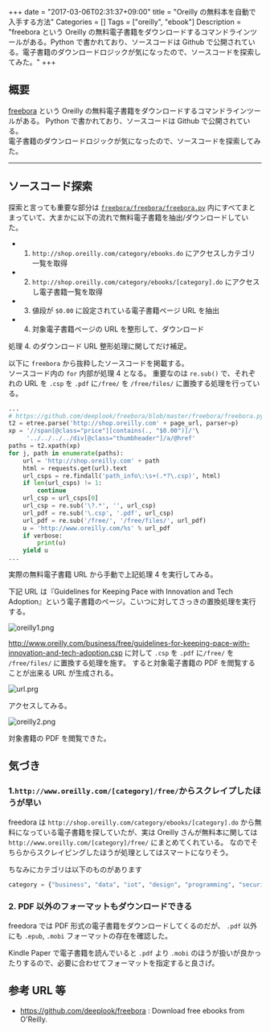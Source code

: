 +++
date = "2017-03-06T02:31:37+09:00"
title = "Oreilly の無料本を自動で入手する方法"
Categories = []
Tags = ["oreilly", "ebook"]
Description = "freebora という Oreilly の無料電子書籍をダウンロードするコマンドラインツールがある。Python で書かれており、ソースコードは Github で公開されている。電子書籍のダウンロードロジックが気になったので、ソースコードを探索してみた。"
+++

## 概要

[freebora](https://github.com/deeplook/freebora) という Oreilly の無料電子書籍をダウンロードするコマンドラインツールがある。
Python で書かれており、ソースコードは Github で公開されている。\
電子書籍のダウンロードロジックが気になったので、ソースコードを探索してみた。

---

## ソースコード探索

探索と言っても重要な部分は  [`freebora/freebora/freebora.py`](https://github.com/deeplook/freebora/blob/master/freebora/freebora.py) 内にすべてまとまっていて、大まかに以下の流れで無料電子書籍を抽出/ダウンロードしていた。

- 1. `http://shop.oreilly.com/category/ebooks.do` にアクセスしカテゴリ一覧を取得
- 2. `http://shop.oreilly.com/category/ebooks/[category].do` にアクセスし電子書籍一覧を取得
- 3. 値段が `$0.00` に設定されている電子書籍ページ URL を抽出
- 4. 対象電子書籍ページの URL を整形して、ダウンロード

処理 4. のダウンロード URL 整形処理に関してだけ補足。

以下に `freebora` から抜粋したソースコードを掲載する。\
ソースコード内の `for` 内部が処理 4 となる。
重要なのは `re.sub()` で、それぞれの URL を `.csp` を `.pdf` に`/free/` を `/free/files/` に置換する処理を行っている。

```python
...
# https://github.com/deeplook/freebora/blob/master/freebora/freebora.py#L56-L73 より引用
t2 = etree.parse('http://shop.oreilly.com' + page_url, parser=p)
xp = '//span[@class="price"][contains(., "$0.00")]/'\
     '../../../../div[@class="thumbheader"]/a/@href'
paths = t2.xpath(xp)
for j, path in enumerate(paths):
    url = 'http://shop.oreilly.com' + path
    html = requests.get(url).text
    url_csps = re.findall('path_info\:\s+(.*?\.csp)', html)
    if len(url_csps) != 1:
        continue
    url_csp = url_csps[0]
    url_csp = re.sub('\?.*', '', url_csp)
    url_pdf = re.sub('\.csp', '.pdf', url_csp)
    url_pdf = re.sub('/free/', '/free/files/', url_pdf)
    u = 'http://www.oreilly.com/%s' % url_pdf
    if verbose:
        print(u)
    yield u
...
```

実際の無料電子書籍 URL から手動で上記処理 4 を実行してみる。

下記 URL は『Guidelines for Keeping Pace with Innovation and Tech Adoption』という電子書籍のページ。こいつに対してさっきの置換処理を実行する。

![oreilly1.png](oreilly1.png)

http://www.oreilly.com/business/free/guidelines-for-keeping-pace-with-innovation-and-tech-adoption.csp に対して `.csp` を `.pdf` に`/free/` を `/free/files/` に置換する処理を施す。
すると対象電子書籍の PDF を閲覧することが出来る URL が生成される。

![url.prg](url.png)

アクセスしてみる。

![oreilly2.png](oreilly2.png)

対象書籍の PDF を閲覧できた。


## 気づき

### 1.`http://www.oreilly.com/[category]/free/`からスクレイプしたほうが早い

freedora は `http://shop.oreilly.com/category/ebooks/[category].do` から無料になっている電子書籍を探していたが、実は Oreilly さんが無料本に関しては `http://www.oreilly.com/[category]/free/` にまとめてくれている。
なのでそちらからスクレイピングしたほうが処理としてはスマートになりそう。

ちなみにカテゴリは以下のものがあります

```python
category = {"business", "data", "iot", "design", "programming", "security", "web-platform", "webops"}
```

### 2. PDF 以外のフォーマットもダウンロードできる

freedora では PDF 形式の電子書籍をダウンロードしてくるのだが、
`.pdf` 以外にも `.epub`, `.mobi` フォーマットの存在を確認した。

Kindle Paper で電子書籍を読んでいると `.pdf` より `.mobi` のほうが扱いが良かったりするので、必要に合わせてフォーマットを指定すると良さげ。

## 参考 URL 等

- https://github.com/deeplook/freebora : Download free ebooks from O'Reilly.
